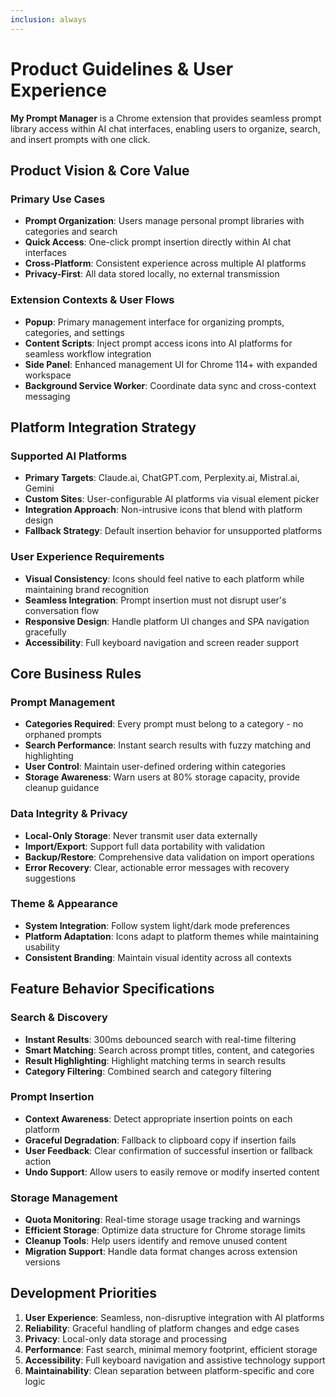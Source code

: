 ```yaml
---
inclusion: always
---
```


# Product Guidelines & User Experience

**My Prompt Manager** is a Chrome extension that provides seamless prompt library access within AI chat interfaces, enabling users to organize, search, and insert prompts with one click.

## Product Vision & Core Value

### Primary Use Cases
- **Prompt Organization**: Users manage personal prompt libraries with categories and search
- **Quick Access**: One-click prompt insertion directly within AI chat interfaces
- **Cross-Platform**: Consistent experience across multiple AI platforms
- **Privacy-First**: All data stored locally, no external transmission

### Extension Contexts & User Flows
- **Popup**: Primary management interface for organizing prompts, categories, and settings
- **Content Scripts**: Inject prompt access icons into AI platforms for seamless workflow integration
- **Side Panel**: Enhanced management UI for Chrome 114+ with expanded workspace
- **Background Service Worker**: Coordinate data sync and cross-context messaging

## Platform Integration Strategy

### Supported AI Platforms
- **Primary Targets**: Claude.ai, ChatGPT.com, Perplexity.ai, Mistral.ai, Gemini
- **Custom Sites**: User-configurable AI platforms via visual element picker
- **Integration Approach**: Non-intrusive icons that blend with platform design
- **Fallback Strategy**: Default insertion behavior for unsupported platforms

### User Experience Requirements
- **Visual Consistency**: Icons should feel native to each platform while maintaining brand recognition
- **Seamless Integration**: Prompt insertion must not disrupt user's conversation flow
- **Responsive Design**: Handle platform UI changes and SPA navigation gracefully
- **Accessibility**: Full keyboard navigation and screen reader support

## Core Business Rules

### Prompt Management
- **Categories Required**: Every prompt must belong to a category - no orphaned prompts
- **Search Performance**: Instant search results with fuzzy matching and highlighting
- **User Control**: Maintain user-defined ordering within categories
- **Storage Awareness**: Warn users at 80% storage capacity, provide cleanup guidance

### Data Integrity & Privacy
- **Local-Only Storage**: Never transmit user data externally
- **Import/Export**: Support full data portability with validation
- **Backup/Restore**: Comprehensive data validation on import operations
- **Error Recovery**: Clear, actionable error messages with recovery suggestions

### Theme & Appearance
- **System Integration**: Follow system light/dark mode preferences
- **Platform Adaptation**: Icons adapt to platform themes while maintaining usability
- **Consistent Branding**: Maintain visual identity across all contexts

## Feature Behavior Specifications

### Search & Discovery
- **Instant Results**: 300ms debounced search with real-time filtering
- **Smart Matching**: Search across prompt titles, content, and categories
- **Result Highlighting**: Highlight matching terms in search results
- **Category Filtering**: Combined search and category filtering

### Prompt Insertion
- **Context Awareness**: Detect appropriate insertion points on each platform
- **Graceful Degradation**: Fallback to clipboard copy if insertion fails
- **User Feedback**: Clear confirmation of successful insertion or fallback action
- **Undo Support**: Allow users to easily remove or modify inserted content

### Storage Management
- **Quota Monitoring**: Real-time storage usage tracking and warnings
- **Efficient Storage**: Optimize data structure for Chrome storage limits
- **Cleanup Tools**: Help users identify and remove unused content
- **Migration Support**: Handle data format changes across extension versions

## Development Priorities

1. **User Experience**: Seamless, non-disruptive integration with AI platforms
2. **Reliability**: Graceful handling of platform changes and edge cases
3. **Privacy**: Local-only data storage and processing
4. **Performance**: Fast search, minimal memory footprint, efficient storage
5. **Accessibility**: Full keyboard navigation and assistive technology support
6. **Maintainability**: Clean separation between platform-specific and core logic